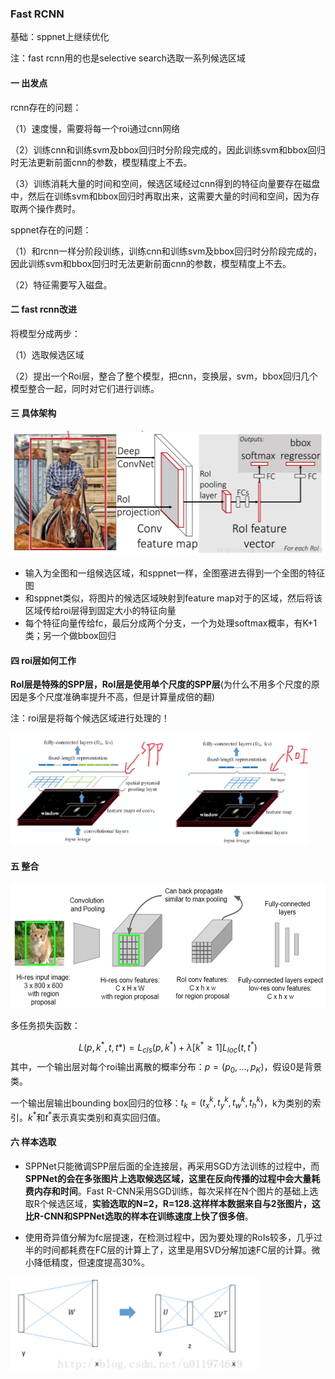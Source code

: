 ### Fast RCNN

基础：sppnet上继续优化

注：fast rcnn用的也是selective search选取一系列候选区域

#### 一 出发点

rcnn存在的问题：

（1）速度慢，需要将每一个roi通过cnn网络

（2）训练cnn和训练svm及bbox回归时分阶段完成的，因此训练svm和bbox回归时无法更新前面cnn的参数，模型精度上不去。

（3）训练消耗大量的时间和空间，候选区域经过cnn得到的特征向量要存在磁盘中，然后在训练svm和bbox回归时再取出来，这需要大量的时间和空间，因为存取两个操作费时。

sppnet存在的问题：

（1）和rcnn一样分阶段训练，训练cnn和训练svm及bbox回归时分阶段完成的，因此训练svm和bbox回归时无法更新前面cnn的参数，模型精度上不去。

（2）特征需要写入磁盘。

#### 二 fast rcnn改进

将模型分成两步：

（1）选取候选区域

（2）提出一个Roi层，整合了整个模型，把cnn，变换层，svm，bbox回归几个模型整合一起，同时对它们进行训练。

#### 三 具体架构

<img src='./src/fast-rcnn.png' height='200'>

* 输入为全图和一组候选区域，和sppnet一样，全图塞进去得到一个全图的特征图
* 和sppnet类似，将图片的候选区域映射到feature map对于的区域，然后将该区域传给roi层得到固定大小的特征向量
* 每个特征向量传给fc，最后分成两个分支，一个为处理softmax概率，有K+1类；另一个做bbox回归

#### 四 roi层如何工作

**RoI层是特殊的SPP层，RoI层是使用单个尺度的SPP层**(为什么不用多个尺度的原因是多个尺度准确率提升不高，但是计算量成倍的翻)

注：roi层是将每个候选区域进行处理的！

<img src='./src/roi.png' height='180'>

#### 五 整合

<img src='./src/merge.png' height='200'>



多任务损失函数：

$$
L(p,k^*,t,t*) = L_{cls}(p,k^*) + \lambda[k^* \ge 1] L_{loc}(t,t^*)
$$
其中，一个输出层对每个roi输出离散的概率分布：$p=(p_0,…,p_K)$，假设0是背景类。

一个输出层输出bounding box回归的位移：$t_k=(t_x^k,t_y^k,t_w^k,t_h^k)$，k为类别的索引。$k^*$和$t^*$表示真实类别和真实回归值。

#### 六 样本选取

* SPPNet只能微调SPP层后面的全连接层，再采用SGD方法训练的过程中，而**SPPNet的会在多张图片上选取候选区域，这里在反向传播的过程中会大量耗费内存和时间**。Fast R-CNN采用SGD训练，每次采样在N个图片的基础上选取R个候选区域，**实验选取的N=2，R=128.这样样本数据来自与2张图片，这比R-CNN和SPPNet选取的样本在训练速度上快了很多倍**。


* 使用奇异值分解为fc层提速，在检测过程中，因为要处理的RoIs较多，几乎过半的时间都耗费在FC层的计算上了，这里是用SVD分解加速FC层的计算。微小降低精度，但速度提高30%。

<img src='./src/svd.png' height='150'>

